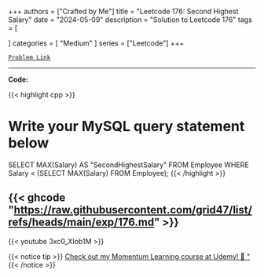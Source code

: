 
+++
authors = ["Crafted by Me"]
title = "Leetcode 176: Second Highest Salary"
date = "2024-05-09"
description = "Solution to Leetcode 176"
tags = [
    
]
categories = [
    "Medium"
]
series = ["Leetcode"]
+++



[`Problem Link`](https://leetcode.com/problems/second-highest-salary/description/)

---

**Code:**

{{< highlight cpp >}}
# Write your MySQL query statement below
SELECT MAX(Salary) AS "SecondHighestSalary" FROM Employee WHERE Salary < (SELECT MAX(Salary) FROM Employee);
{{< /highlight >}}

{{< ghcode "https://raw.githubusercontent.com/grid47/list/refs/heads/main/exp/176.md" >}}
---
{{< youtube 3xc0_XIob1M >}}

{{< notice tip >}}
[Check out my Momentum Learning course at Udemy! 🚀 "](https://www.udemy.com/course/blind-75-the-data-structures-and-algorithms-essentials/)
{{< /notice >}}

